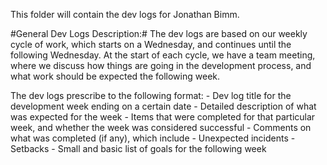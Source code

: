 This folder will contain the dev logs for Jonathan Bimm.

#General Dev Logs Description:#
  The dev logs are based on our weekly cycle of work, which starts on a Wednesday, and continues until the following Wednesday. At the start of each cycle, we have a team meeting, where we discuss how things are going in the development process, and what work should be expected the following week.

  The dev logs prescribe to the following format:
      - Dev log title for the development week ending on a certain date
      - Detailed description of what was expected for the week
      - Items that were completed for that particular week, and whether the week was considered successful
      - Comments on what was completed (if any), which include
          - Unexpected incidents
          - Setbacks
      - Small and basic list of goals for the following week
